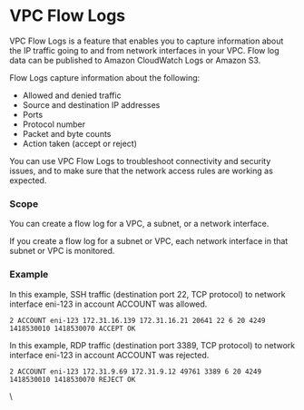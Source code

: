 # VPC Flow Logs

VPC Flow Logs is a feature that enables you to capture information about the IP traffic going to and from network interfaces in your VPC. Flow log data can be published to Amazon CloudWatch Logs or Amazon S3.

Flow Logs capture information about the following:

* Allowed and denied traffic
* Source and destination IP addresses
* Ports
* Protocol number
* Packet and byte counts
* Action taken (accept or reject)

You can use VPC Flow Logs to troubleshoot connectivity and security issues, and to make sure that the network access rules are working as expected.

### Scope

You can create a flow log for a VPC, a subnet, or a network interface.&#x20;

If you create a flow log for a subnet or VPC, each network interface in that subnet or VPC is monitored.

### Example&#x20;

In this example, SSH traffic (destination port 22, TCP protocol) to network interface eni-123 in account ACCOUNT was allowed.

```
2 ACCOUNT eni-123 172.31.16.139 172.31.16.21 20641 22 6 20 4249 1418530010 1418530070 ACCEPT OK
```

In this example, RDP traffic (destination port 3389, TCP protocol) to network interface eni-123 in account ACCOUNT was rejected.

```
2 ACCOUNT eni-123 172.31.9.69 172.31.9.12 49761 3389 6 20 4249 1418530010 1418530070 REJECT OK
```

\
